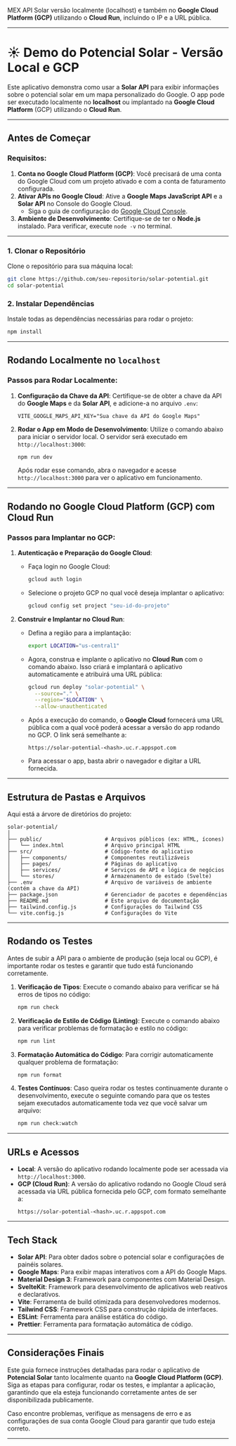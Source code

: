MEX API Solar versão localmente (localhost) e também no **Google Cloud Platform (GCP)** utilizando o **Cloud Run**, incluindo o IP e a URL pública.

---

# ☀️ **Demo do Potencial Solar - Versão Local e GCP**

Este aplicativo demonstra como usar a **Solar API** para exibir informações sobre o potencial solar em um mapa personalizado do Google. O app pode ser executado localmente no **localhost** ou implantado na **Google Cloud Platform** (GCP) utilizando o **Cloud Run**.

---

## **Antes de Começar**

### **Requisitos:**
1. **Conta no Google Cloud Platform (GCP)**: Você precisará de uma conta do Google Cloud com um projeto ativado e com a conta de faturamento configurada.
2. **Ativar APIs no Google Cloud**: Ative a **Google Maps JavaScript API** e a **Solar API** no Console do Google Cloud.
   - Siga o guia de configuração do [Google Cloud Console](https://console.cloud.google.com/).
3. **Ambiente de Desenvolvimento**: Certifique-se de ter o **Node.js** instalado. Para verificar, execute `node -v` no terminal.

---

### **1. Clonar o Repositório**
Clone o repositório para sua máquina local:
```bash
git clone https://github.com/seu-repositorio/solar-potential.git
cd solar-potential
```

### **2. Instalar Dependências**
Instale todas as dependências necessárias para rodar o projeto:
```bash
npm install
```

---

## **Rodando Localmente no `localhost`**

### **Passos para Rodar Localmente:**

1. **Configuração da Chave da API**: Certifique-se de obter a chave da API do **Google Maps** e da **Solar API**, e adicione-a no arquivo `.env`:
    ```
    VITE_GOOGLE_MAPS_API_KEY="Sua chave da API do Google Maps"
    ```

2. **Rodar o App em Modo de Desenvolvimento**: Utilize o comando abaixo para iniciar o servidor local. O servidor será executado em `http://localhost:3000`:
    ```bash
    npm run dev
    ```

    Após rodar esse comando, abra o navegador e acesse `http://localhost:3000` para ver o aplicativo em funcionamento.

---

## **Rodando no Google Cloud Platform (GCP) com Cloud Run**

### **Passos para Implantar no GCP:**

1. **Autenticação e Preparação do Google Cloud**:
    - Faça login no Google Cloud:
      ```bash
      gcloud auth login
      ```
    - Selecione o projeto GCP no qual você deseja implantar o aplicativo:
      ```bash
      gcloud config set project "seu-id-do-projeto"
      ```

2. **Construir e Implantar no Cloud Run**:
    - Defina a região para a implantação:
      ```bash
      export LOCATION="us-central1"
      ```

    - Agora, construa e implante o aplicativo no **Cloud Run** com o comando abaixo. Isso criará e implantará o aplicativo automaticamente e atribuirá uma URL pública:
      ```bash
      gcloud run deploy "solar-potential" \
        --source="." \
        --region="$LOCATION" \
        --allow-unauthenticated
      ```

    - Após a execução do comando, o **Google Cloud** fornecerá uma URL pública com a qual você poderá acessar a versão do app rodando no GCP. O link será semelhante a:
      ```
      https://solar-potential-<hash>.uc.r.appspot.com
      ```

    - Para acessar o app, basta abrir o navegador e digitar a URL fornecida.

---

## **Estrutura de Pastas e Arquivos**

Aqui está a árvore de diretórios do projeto:

```
solar-potential/
│
├── public/                    # Arquivos públicos (ex: HTML, ícones)
│   └── index.html             # Arquivo principal HTML
├── src/                       # Código-fonte do aplicativo
│   ├── components/            # Componentes reutilizáveis
│   ├── pages/                 # Páginas do aplicativo
│   ├── services/              # Serviços de API e lógica de negócios
│   └── stores/                # Armazenamento de estado (Svelte)
├── .env                       # Arquivo de variáveis de ambiente (contém a chave da API)
├── package.json               # Gerenciador de pacotes e dependências
├── README.md                  # Este arquivo de documentação
├── tailwind.config.js         # Configurações do Tailwind CSS
└── vite.config.js             # Configurações do Vite
```

---

## **Rodando os Testes**

Antes de subir a API para o ambiente de produção (seja local ou GCP), é importante rodar os testes e garantir que tudo está funcionando corretamente.

1. **Verificação de Tipos**: Execute o comando abaixo para verificar se há erros de tipos no código:
    ```bash
    npm run check
    ```

2. **Verificação de Estilo de Código (Linting)**: Execute o comando abaixo para verificar problemas de formatação e estilo no código:
    ```bash
    npm run lint
    ```

3. **Formatação Automática do Código**: Para corrigir automaticamente qualquer problema de formatação:
    ```bash
    npm run format
    ```

4. **Testes Contínuos**: Caso queira rodar os testes continuamente durante o desenvolvimento, execute o seguinte comando para que os testes sejam executados automaticamente toda vez que você salvar um arquivo:
    ```bash
    npm run check:watch
    ```

---

## **URLs e Acessos**

- **Local**: A versão do aplicativo rodando localmente pode ser acessada via `http://localhost:3000`.
- **GCP (Cloud Run)**: A versão do aplicativo rodando no Google Cloud será acessada via URL pública fornecida pelo GCP, com formato semelhante a:
  ```
  https://solar-potential-<hash>.uc.r.appspot.com
  ```

---

## **Tech Stack**

- **Solar API**: Para obter dados sobre o potencial solar e configurações de painéis solares.
- **Google Maps**: Para exibir mapas interativos com a API do Google Maps.
- **Material Design 3**: Framework para componentes com Material Design.
- **SvelteKit**: Framework para desenvolvimento de aplicativos web reativos e declarativos.
- **Vite**: Ferramenta de build otimizada para desenvolvedores modernos.
- **Tailwind CSS**: Framework CSS para construção rápida de interfaces.
- **ESLint**: Ferramenta para análise estática do código.
- **Prettier**: Ferramenta para formatação automática de código.

---

## **Considerações Finais**

Este guia fornece instruções detalhadas para rodar o aplicativo de **Potencial Solar** tanto localmente quanto na **Google Cloud Platform (GCP)**. Siga as etapas para configurar, rodar os testes, e implantar a aplicação, garantindo que ela esteja funcionando corretamente antes de ser disponibilizada publicamente.

Caso encontre problemas, verifique as mensagens de erro e as configurações de sua conta Google Cloud para garantir que tudo esteja correto.

---
